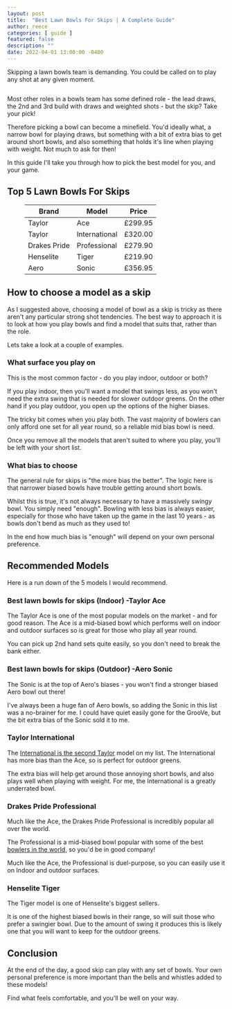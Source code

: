 ```yaml
---
layout: post
title:  "Best Lawn Bowls For Skips | A Complete Guide"
author: reece
categories: [ guide ]
featured: false
description: ""
date: 2022-04-01 13:00:00 -0400
---
```

    

<!-- wp:paragraph -->
<p xmlns="http://www.w3.org/1999/xhtml">Skipping a lawn bowls team is demanding. You could be called on to play any shot at any given moment.</p>
<!-- /wp:paragraph -->

<!-- wp:image {"id":680,"sizeSlug":"full","linkDestination":"none"} -->
<figure class="wp-block-image size-full"><img src="/img/posts/Best-lawn-bowls-for-skips.jpg" alt="" class="wp-image-680"/></figure>
<!-- /wp:image -->

<!-- wp:paragraph -->
<p>Most other roles in a bowls team has some defined role - the lead draws, the 2nd and 3rd build with draws and weighted shots - but the skip? Take your pick!</p>
<!-- /wp:paragraph -->

<!-- wp:paragraph -->
<p>Therefore picking a bowl can become a minefield. You'd ideally what, a narrow bowl for playing draws, but something with a bit of extra bias to get around short bowls, and also something that holds it's line when playing with weight. Not much to ask for then!</p>
<!-- /wp:paragraph -->

<!-- wp:paragraph -->
<p>In this guide I'll take you through how to pick the best model for you, and your game.</p>
<!-- /wp:paragraph -->

<!-- wp:heading -->
<h2>Top 5 Lawn Bowls For Skips</h2>
<!-- /wp:heading -->

<!-- wp:table -->
<figure class="wp-block-table"><table><thead><tr><th>Brand</th><th>Model</th><th>Price</th></tr></thead><tbody><tr><td>Taylor</td><td>Ace</td><td>£299.95</td></tr><tr><td>Taylor</td><td>International</td><td>£320.00</td></tr><tr><td>Drakes Pride</td><td>Professional</td><td>£279.90</td></tr><tr><td>Henselite </td><td>Tiger</td><td>£219.90</td></tr><tr><td>Aero</td><td>Sonic</td><td>£356.95</td></tr></tbody></table></figure>
<!-- /wp:table -->

<!-- wp:heading -->
<h2>How to choose a model as a skip</h2>
<!-- /wp:heading -->

<!-- wp:paragraph -->
<p>As I suggested above, choosing a model of bowl as a skip is tricky as there aren't any particular strong shot tendencies. The best way to approach it is to look at how you play bowls and find a model that suits that, rather than the role.</p>
<!-- /wp:paragraph -->

<!-- wp:paragraph -->
<p>Lets take a look at a couple of examples.</p>
<!-- /wp:paragraph -->

<!-- wp:heading {"level":3} -->
<h3>What surface you play on</h3>
<!-- /wp:heading -->

<!-- wp:paragraph -->
<p>This is the most common factor - do you play indoor, outdoor or both?</p>
<!-- /wp:paragraph -->

<!-- wp:paragraph -->
<p>If you play indoor, then you'll want a model that swings less, as you won't need the extra swing that is needed for slower outdoor greens. On the other hand if you play outdoor, you open up the options of the higher biases.</p>
<!-- /wp:paragraph -->

<!-- wp:paragraph -->
<p>The tricky bit comes when you play both. The vast majority of bowlers can only afford one set for all year round, so a reliable mid bias bowl is need.</p>
<!-- /wp:paragraph -->

<!-- wp:paragraph -->
<p>Once you remove all the models that aren't suited to where you play, you'll be left with your short list.</p>
<!-- /wp:paragraph -->

<!-- wp:heading {"level":3} -->
<h3>What bias to choose</h3>
<!-- /wp:heading -->

<!-- wp:paragraph -->
<p>The general rule for skips is "the more bias the better". The logic here is that narrower biased bowls have trouble getting around short bowls.</p>
<!-- /wp:paragraph -->

<!-- wp:paragraph -->
<p>Whilst this is true, it's not always necessary to have a massively swingy bowl. You simply need "enough". Bowling with less bias is always easier, especially for those who have taken up the game in the last 10 years - as bowls don't bend as much as they used to!</p>
<!-- /wp:paragraph -->

<!-- wp:paragraph -->
<p>In the end how much bias is "enough" will depend on your own personal preference.</p>
<!-- /wp:paragraph -->

<!-- wp:heading -->
<h2><a href="#recommended-models"></a>Recommended Models</h2>
<!-- /wp:heading -->

<!-- wp:paragraph -->
<p>Here is a run down of the 5 models I would recommend.</p>
<!-- /wp:paragraph -->

<!-- wp:heading {"level":3} -->
<h3>Best lawn bowls for skips (Indoor) -Taylor Ace</h3>
<!-- /wp:heading -->

<!-- wp:block {"ref":2690} /-->

<!-- wp:paragraph -->
<p>The Taylor Ace is one of the most popular models on the market - and for good reason. The Ace is a mid-biased bowl which performs well on indoor and outdoor surfaces so is great for those who play all year round.</p>
<!-- /wp:paragraph -->

<!-- wp:paragraph -->
<p>You can pick up 2nd hand sets quite easily, so you don't need to break the bank either.</p>
<!-- /wp:paragraph -->

<!-- wp:heading {"level":3} -->
<h3>Best lawn bowls for skips (Outdoor) -Aero Sonic</h3>
<!-- /wp:heading -->

<!-- wp:block {"ref":2735} /-->

<!-- wp:paragraph -->
<p>The Sonic is at the top of Aero's biases - you won't find a stronger biased Aero bowl out there!</p>
<!-- /wp:paragraph -->

<!-- wp:paragraph -->
<p>I've always been a huge fan of Aero bowls, so adding the Sonic in this list was a no-brainer for me. I could have quiet easily gone for the GrooVe, but the bit extra bias of the Sonic sold it to me.</p>
<!-- /wp:paragraph -->

<!-- wp:heading {"level":3} -->
<h3>Taylor International</h3>
<!-- /wp:heading -->

<!-- wp:block {"ref":2706} /-->

<!-- wp:paragraph -->
<p>The <a href="https://www.jackhighbowls.com/review/bowls/taylor-international-lawn-bowls-review/">International is the second Taylor</a> model on my list. The International has more bias than the Ace, so is perfect for outdoor greens. </p>
<!-- /wp:paragraph -->

<!-- wp:paragraph -->
<p>The extra bias will help get around those annoying short bowls, and also plays well when playing with weight. For me, the International is a greatly underrated bowl.</p>
<!-- /wp:paragraph -->

<!-- wp:heading {"level":3} -->
<h3>Drakes Pride Professional</h3>
<!-- /wp:heading -->

<!-- wp:block {"ref":2685} /-->

<!-- wp:paragraph -->
<p>Much like the Ace, the Drakes Pride Professional is incredibly popular all over the world. </p>
<!-- /wp:paragraph -->

<!-- wp:paragraph -->
<p>The Professional is a mid-biased bowl popular with some of the best <a href="https://www.jackhighbowls.com/help/world-bowls-player-profiles/">bowlers in the world</a>, so you'd be in good company!</p>
<!-- /wp:paragraph -->

<!-- wp:paragraph -->
<p>Much like the Ace, the Professional is duel-purpose, so you can easily use it on Indoor and outdoor surfaces.</p>
<!-- /wp:paragraph -->

<!-- wp:heading {"level":3} -->
<h3>Henselite Tiger</h3>
<!-- /wp:heading -->

<!-- wp:block {"ref":2719} /-->

<!-- wp:paragraph -->
<p>The Tiger model is one of Henselite's biggest sellers.</p>
<!-- /wp:paragraph -->

<!-- wp:paragraph -->
<p>It is one of the highest biased bowls in their range, so will suit those who prefer a swingier bowl. Due to the amount of swing it produces this is likely one that you will want to keep for the outdoor greens.</p>
<!-- /wp:paragraph -->

<!-- wp:heading -->
<h2>Conclusion</h2>
<!-- /wp:heading -->

<!-- wp:paragraph -->
<p>At the end of the day, a good skip can play with any set of bowls. Your own personal preference is more important than the bells and whistles added to these models!</p>
<!-- /wp:paragraph -->

<!-- wp:paragraph -->
<p>Find what feels comfortable, and you'll be well on your way.<a href="#best-lawn-bowls-for-indoors"></a></p>
<!-- /wp:paragraph -->
    